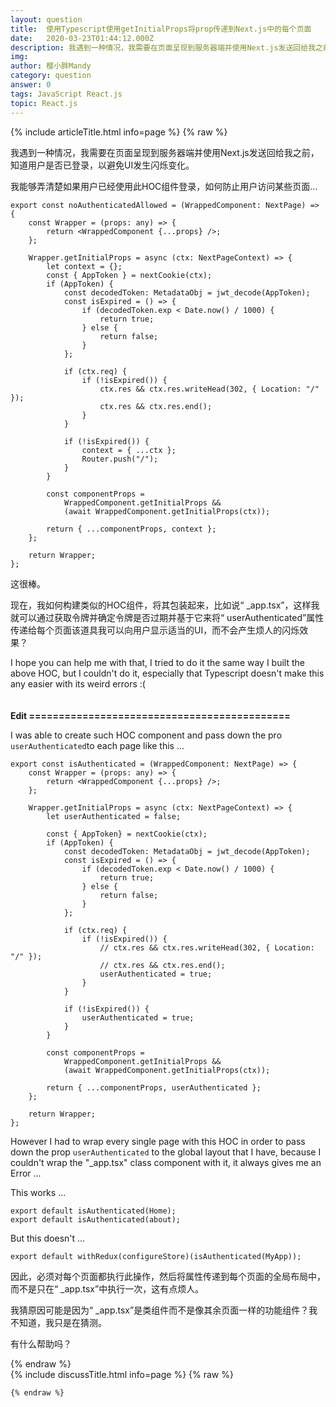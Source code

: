 ```yaml
---
layout: question
title:  使用Typescript使用getInitialProps将prop传递到Next.js中的每个页面
date:   2020-03-23T01:44:12.000Z
description: 我遇到一种情况，我需要在页面呈现到服务器端并使用Next.js发送回给我之前，知道用户是否已登录，以避免UI发生闪烁变化。我能够弄清楚如果用户已经使用...
img: 
author: 樱小胖Mandy
category: question
answer: 0
tags: JavaScript React.js
topic: React.js
---
```

<div class="article-root">
  <div class="article">
    {% include articleTitle.html info=page %}
    {% raw %}
    <div class="article-content"><p><font style="vertical-align: inherit;"><font style="vertical-align: inherit;">我遇到一种情况，我需要在页面呈现到服务器端并使用Next.js发送回给我之前，知道用户是否已登录，以避免UI发生闪烁变化。</font></font></p>

<p><font style="vertical-align: inherit;"><font style="vertical-align: inherit;">我能够弄清楚如果用户已经使用此HOC组件登录，如何防止用户访问某些页面...</font></font></p>

<pre><code>export const noAuthenticatedAllowed = (WrappedComponent: NextPage) =&gt; {<font></font>
    const Wrapper = (props: any) =&gt; {<font></font>
        return &lt;WrappedComponent {...props} /&gt;;<font></font>
    };<font></font>
<font></font>
    Wrapper.getInitialProps = async (ctx: NextPageContext) =&gt; {<font></font>
        let context = {};<font></font>
        const { AppToken } = nextCookie(ctx);<font></font>
        if (AppToken) {<font></font>
            const decodedToken: MetadataObj = jwt_decode(AppToken);<font></font>
            const isExpired = () =&gt; {<font></font>
                if (decodedToken.exp &lt; Date.now() / 1000) {<font></font>
                    return true;<font></font>
                } else {<font></font>
                    return false;<font></font>
                }<font></font>
            };<font></font>
<font></font>
            if (ctx.req) {<font></font>
                if (!isExpired()) {<font></font>
                    ctx.res &amp;&amp; ctx.res.writeHead(302, { Location: "/" });<font></font>
                    ctx.res &amp;&amp; ctx.res.end();<font></font>
                }<font></font>
            }<font></font>
<font></font>
            if (!isExpired()) {<font></font>
                context = { ...ctx };<font></font>
                Router.push("/");<font></font>
            }<font></font>
        }<font></font>
<font></font>
        const componentProps =<font></font>
            WrappedComponent.getInitialProps &amp;&amp;<font></font>
            (await WrappedComponent.getInitialProps(ctx));<font></font>
<font></font>
        return { ...componentProps, context };<font></font>
    };<font></font>
<font></font>
    return Wrapper;<font></font>
};<font></font>
</code></pre>

<p><font style="vertical-align: inherit;"><font style="vertical-align: inherit;">这很棒。</font></font></p>

<p><font style="vertical-align: inherit;"><font style="vertical-align: inherit;">现在，我如何构建类似的HOC组件，将其包装起来，比如说“ _app.tsx”，这样我就可以通过获取令牌并确定令牌是否过期并基于它来将“ userAuthenticated”属性传递给每个页面该道具我可以向用户显示适当的UI，而不会产生烦人的闪烁效果？</font></font></p>

<p>I hope you can help me with that, I tried to do it the same way I built the above HOC, but I couldn't do it, especially that Typescript doesn't make this any easier with its weird errors :(
<br><br><br>
<strong>Edit ============================================</strong></p>

<p>I was able to create such HOC component and pass down the pro <code>userAuthenticated</code>to each page like this ...</p>

<pre><code>export const isAuthenticated = (WrappedComponent: NextPage) =&gt; {<font></font>
    const Wrapper = (props: any) =&gt; {<font></font>
        return &lt;WrappedComponent {...props} /&gt;;<font></font>
    };<font></font>
<font></font>
    Wrapper.getInitialProps = async (ctx: NextPageContext) =&gt; {<font></font>
        let userAuthenticated = false;<font></font>
<font></font>
        const { AppToken} = nextCookie(ctx);<font></font>
        if (AppToken) {<font></font>
            const decodedToken: MetadataObj = jwt_decode(AppToken);<font></font>
            const isExpired = () =&gt; {<font></font>
                if (decodedToken.exp &lt; Date.now() / 1000) {<font></font>
                    return true;<font></font>
                } else {<font></font>
                    return false;<font></font>
                }<font></font>
            };<font></font>
<font></font>
            if (ctx.req) {<font></font>
                if (!isExpired()) {<font></font>
                    // ctx.res &amp;&amp; ctx.res.writeHead(302, { Location: "/" });<font></font>
                    // ctx.res &amp;&amp; ctx.res.end();<font></font>
                    userAuthenticated = true;<font></font>
                }<font></font>
            }<font></font>
<font></font>
            if (!isExpired()) {<font></font>
                userAuthenticated = true;<font></font>
            }<font></font>
        }<font></font>
<font></font>
        const componentProps =<font></font>
            WrappedComponent.getInitialProps &amp;&amp;<font></font>
            (await WrappedComponent.getInitialProps(ctx));<font></font>
<font></font>
        return { ...componentProps, userAuthenticated };<font></font>
    };<font></font>
<font></font>
    return Wrapper;<font></font>
};<font></font>
</code></pre>

<p>However I had to wrap every single page with this HOC in order to pass down the prop <code>userAuthenticated</code> to the global layout that I have, because I couldn't wrap the "_app.tsx" class component with it, it always gives me an Error ...</p>

<p>This works ...</p>

<pre><code>export default isAuthenticated(Home);<font></font>
export default isAuthenticated(about);<font></font>
</code></pre>

<p>But this doesn't ...</p>

<pre><code>export default withRedux(configureStore)(isAuthenticated(MyApp));
</code></pre>

<p><font style="vertical-align: inherit;"><font style="vertical-align: inherit;">因此，必须对每个页面都执行此操作，然后将属性传递到每个页面的全局布局中，而不是只在“ _app.tsx”中执行一次，这有点烦人。</font></font></p>

<p><font style="vertical-align: inherit;"><font style="vertical-align: inherit;">我猜原因可能是因为“ _app.tsx”是类组件而不是像其余页面一样的功能组件？</font><font style="vertical-align: inherit;">我不知道，我只是在猜测。</font></font></p>

<p><font style="vertical-align: inherit;"><font style="vertical-align: inherit;">有什么帮助吗？</font></font></p></div>
    {% endraw %}
  </div>

  <div class="discuss-wrapper">
    {% include discussTitle.html info=page %}
    {% raw %}
    
    {% endraw %}
  </div>
<div>
